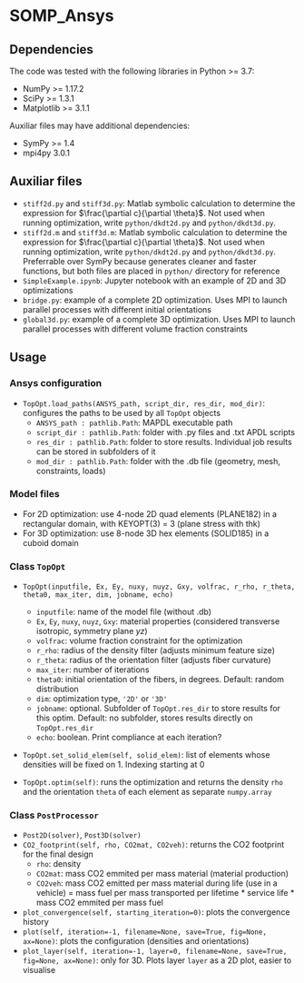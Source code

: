 # SOMP_Ansys

## Dependencies

The code was tested with the following libraries in Python >= 3.7:
- NumPy >= 1.17.2
- SciPy >= 1.3.1
- Matplotlib >= 3.1.1

Auxiliar files may have additional dependencies:
- SymPy >= 1.4
- mpi4py 3.0.1

## Auxiliar files

- `stiff2d.py` and `stiff3d.py`: Matlab symbolic calculation to determine the expression for $\frac{\partial c}{\partial \theta}$. Not used when running optimization, write `python/dkdt2d.py` and `python/dkdt3d.py`.
- `stiff2d.m` and `stiff3d.m`: Matlab symbolic calculation to determine the expression for $\frac{\partial c}{\partial \theta}$. Not used when running optimization, write `python/dkdt2d.py` and `python/dkdt3d.py`. Preferrable over SymPy because generates cleaner and faster functions, but both files are placed in `python/` directory for reference
- `SimpleExample.ipynb`: Jupyter notebook with an example of 2D and 3D optimizations
- `bridge.py`: example of a complete 2D optimization. Uses MPI to launch parallel processes with different initial orientations
- `global3d.py`: example of a complete 3D optimization. Uses MPI to launch parallel processes with different volume fraction constraints

## Usage 

### Ansys configuration

- `TopOpt.load_paths(ANSYS_path, script_dir, res_dir, mod_dir)`: configures the paths to be used by all `TopOpt` objects
  - `ANSYS_path : pathlib.Path`: MAPDL executable path
  - `script_dir : pathlib.Path`: folder with .py files and .txt APDL scripts
  - `res_dir : pathlib.Path`: folder to store results. Individual job results can be stored in subfolders of it
  - `mod_dir : pathlib.Path`: folder with the .db file (geometry, mesh, constraints, loads)

### Model files

- For 2D optimization: use 4-node 2D quad elements (PLANE182) in a rectangular domain, with KEYOPT(3) = 3 (plane stress with thk)
- For 3D optimization: use 8-node 3D hex elements (SOLID185) in a cuboid domain

### Class `TopOpt`

- `TopOpt(inputfile, Ex, Ey, nuxy, nuyz, Gxy, volfrac, r_rho, r_theta, theta0, max_iter, dim, jobname, echo)`
  - `inputfile`: name of the model file (without .db)
  - `Ex`, `Ey`, `nuxy`, `nuyz`, `Gxy`: material properties (considered transverse isotropic, symmetry plane $yz$)
  - `volfrac`: volume fraction constraint for the optimization
  - `r_rho`: radius of the density filter (adjusts minimum feature size)
  - `r_theta`: radius of the orientation filter (adjusts fiber curvature)
  - `max_iter`: number of iterations
  - `theta0`: initial orientation of the fibers, in degrees. Default: random distribution
  - `dim`: optimization type, `'2D'` or `'3D'`
  - `jobname`: optional. Subfolder of `TopOpt.res_dir` to store results for this optim. Default: no subfolder, stores results directly on `TopOpt.res_dir`
  - `echo`: boolean. Print compliance at each iteration?

- `TopOpt.set_solid_elem(self, solid_elem)`: list of elements whose densities will be fixed on 1. Indexing starting at 0

- `TopOpt.optim(self)`: runs the optimization and returns the density `rho` and the orientation `theta` of each element as separate `numpy.array`

### Class `PostProcessor`

- `Post2D(solver)`, `Post3D(solver)`
- `CO2_footprint(self, rho, CO2mat, CO2veh)`: returns the CO2 footprint for the final design
  - `rho`: density
  - `CO2mat`: mass CO2 emmited per mass material (material production)
  - `CO2veh`: mass CO2 emitted per mass material during life (use in a vehicle) = mass fuel per mass transported per lifetime * service life * mass CO2 emmited per mass fuel
- `plot_convergence(self, starting_iteration=0)`: plots the convergence history
- `plot(self, iteration=-1, filename=None, save=True, fig=None, ax=None)`: plots the configuration (densities and orientations)
- `plot_layer(self, iteration=-1, layer=0, filename=None, save=True, fig=None, ax=None)`: only for 3D. Plots layer `layer` as a 2D plot, easier to visualise

